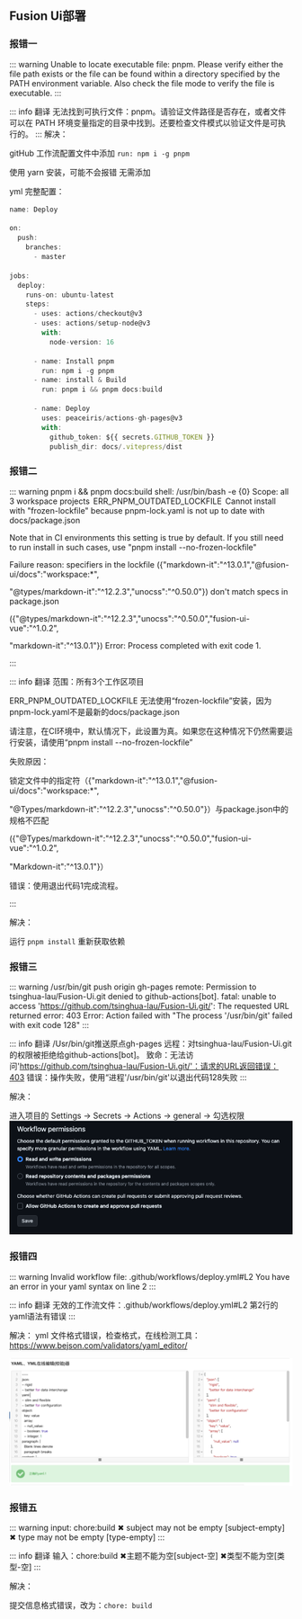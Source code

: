 ## Fusion Ui部署

### 报错一

::: warning
Unable to locate executable file: pnpm. Please verify either the file path exists or the file can be found within a directory specified by the PATH environment variable. Also check the file mode to verify the file is executable.
:::

::: info 翻译
无法找到可执行文件：pnpm。请验证文件路径是否存在，或者文件可以在 PATH 环境变量指定的目录中找到。还要检查文件模式以验证文件是可执行的。
:::
解决：

gitHub 工作流配置文件中添加 `run: npm i -g pnpm`

使用 yarn 安装，可能不会报错 无需添加

yml 完整配置：

```ts
name: Deploy

on:
  push:
    branches:
      - master

jobs:
  deploy:
    runs-on: ubuntu-latest
    steps:
      - uses: actions/checkout@v3
      - uses: actions/setup-node@v3
        with:
          node-version: 16

      - name: Install pnpm
        run: npm i -g pnpm
      - name: install & Build
        run: pnpm i && pnpm docs:build

      - name: Deploy
        uses: peaceiris/actions-gh-pages@v3
        with:
          github_token: ${{ secrets.GITHUB_TOKEN }}
          publish_dir: docs/.vitepress/dist
```

### 报错二

::: warning
 pnpm i && pnpm docs:build
  shell: /usr/bin/bash -e {0}
Scope: all 3 workspace projects
 ERR_PNPM_OUTDATED_LOCKFILE  Cannot install with "frozen-lockfile" because pnpm-lock.yaml is not up to date with docs/package.json

Note that in CI environments this setting is true by default. If you still need to run install in such cases, use "pnpm install --no-frozen-lockfile"

Failure reason:
specifiers in the lockfile ({"markdown-it":"^13.0.1","@fusion-ui/docs":"workspace:*",
    
"@types/markdown-it":"^12.2.3","unocss":"^0.50.0"}) don't match specs in package.json
    
({"@types/markdown-it":"^12.2.3","unocss":"^0.50.0","fusion-ui-vue":"^1.0.2",
     
"markdown-it":"^13.0.1"})
 Error: Process completed with exit code 1.

:::

::: info 翻译
范围：所有3个工作区项目

ERR_PNPM_OUTDATED_LOCKFILE 无法使用“frozen-lockfile”安装，因为pnpm-lock.yaml不是最新的docs/package.json

请注意，在CI环境中，默认情况下，此设置为真。如果您在这种情况下仍然需要运行安装，请使用“pnpm install --no-frozen-lockfile”

失败原因：

锁定文件中的指定符（{"markdown-it":"^13.0.1","@fusion-ui/docs":"workspace:*",

"@Types/markdown-it":"^12.2.3","unocss":"^0.50.0"}）与package.json中的规格不匹配

({"@Types/markdown-it":"^12.2.3","unocss":"^0.50.0","fusion-ui-vue":"^1.0.2",

"Markdown-it":"^13.0.1"}）

错误：使用退出代码1完成流程。

:::

解决：

运行 `pnpm install` 重新获取依赖

### 报错三

::: warning
/usr/bin/git push origin gh-pages
remote: Permission to tsinghua-lau/Fusion-Ui.git denied to github-actions[bot].
fatal: unable to access 'https://github.com/tsinghua-lau/Fusion-Ui.git/': The requested URL returned error: 403
Error: Action failed with "The process '/usr/bin/git' failed with exit code 128"
:::

::: info 翻译
/Usr/bin/git推送原点gh-pages
远程：对tsinghua-lau/Fusion-Ui.git的权限被拒绝给github-actions[bot]。
致命：无法访问'https://github.com/tsinghua-lau/Fusion-Ui.git/'：请求的URL返回错误：403
错误：操作失败，使用“进程'/usr/bin/git'以退出代码128失败
:::



解决：

 进入项目的 Settings -> Secrets -> Actions -> general -> 勾选权限
 ![Alt text](image.png)

 ### 报错四

 ::: warning
 Invalid workflow file: .github/workflows/deploy.yml#L2
 You have an error in your yaml syntax on line 2
:::

::: info 翻译
无效的工作流文件：.github/workflows/deploy.yml#L2
第2行的yaml语法有错误
:::

解决：
 yml 文件格式错误，检查格式，在线检测工具：https://www.bejson.com/validators/yaml_editor/

 ![Alt text](image-1.png)

### 报错五
::: warning
input: chore:build ✖   subject may not be empty [subject-empty] ✖   type may not be empty [type-empty]
:::

::: info 翻译
输入：chore:build ✖主题不能为空[subject-空] ✖类型不能为空[类型-空]
:::

解决：

提交信息格式错误，改为：`chore: build`